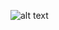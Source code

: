 ![alt text](https://github.com/leobeuque/Projet-d-ordonnancement/blob/main/résultats%20ordonnancement.png?raw=true)
